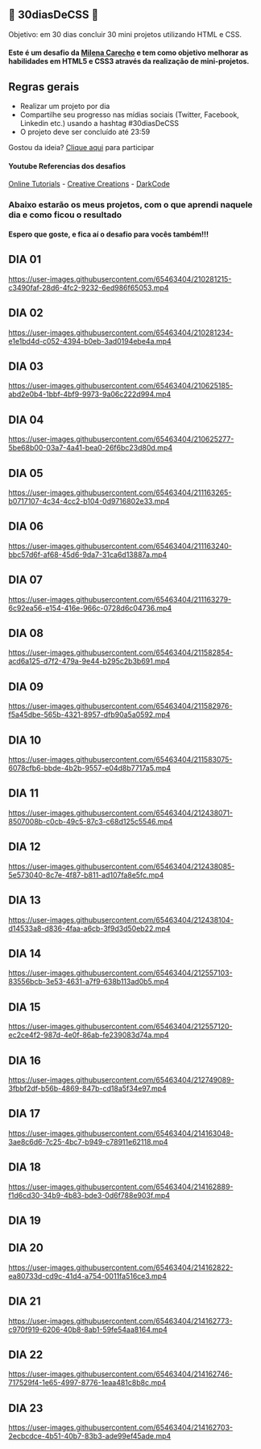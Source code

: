## 🚀 30diasDeCSS 🚀
Objetivo: em 30 dias concluir 30 mini projetos utilizando HTML e CSS.
#### Este é um desafio da <a href="https://github.com/MilenaCarecho">Milena Carecho</a> e tem como objetivo melhorar as habilidades em HTML5 e CSS3 através da realização de mini-projetos.

## Regras gerais

* Realizar um projeto por dia
* Compartilhe seu progresso nas mídias sociais (Twitter, Facebook, Linkedin etc.) usando a hashtag #30diasDeCSS
* O projeto deve ser concluído até 23:59

Gostou da ideia? 
[Clique aqui](https://github.com/MilenaCarecho/30diasDeCSS/issues/1) para participar 

#### Youtube Referencias dos desafios
[Online Tutorials](https://www.youtube.com/channel/UCbwXnUipZsLfUckBPsC7Jog) - 
[Creative Creations](https://www.youtube.com/channel/UCOKmVksbzoKJKmtu7rlEM1A) - 
[DarkCode](https://www.youtube.com/channel/UCD3KVjbb7aq2OiOffuungzw)

### Abaixo estarão os meus projetos, com o que aprendi naquele dia e como ficou o resultado
#### Espero que goste, e fica aí o desafio para vocês também!!!

## DIA 01
https://user-images.githubusercontent.com/65463404/210281215-c3490faf-28d6-4fc2-9232-6ed986f65053.mp4

## DIA 02
https://user-images.githubusercontent.com/65463404/210281234-e1e1bd4d-c052-4394-b0eb-3ad0194ebe4a.mp4

## DIA 03
https://user-images.githubusercontent.com/65463404/210625185-abd2e0b4-1bbf-4bf9-9973-9a06c222d994.mp4

## DIA 04
https://user-images.githubusercontent.com/65463404/210625277-5be68b00-03a7-4a41-bea0-26f6bc23d80d.mp4

## DIA 05
https://user-images.githubusercontent.com/65463404/211163265-b0717107-4c34-4cc2-b104-0d9716802e33.mp4

## DIA 06
https://user-images.githubusercontent.com/65463404/211163240-bbc57d6f-af68-45d6-9da7-31ca6d13887a.mp4

## DIA 07
https://user-images.githubusercontent.com/65463404/211163279-6c92ea56-e154-416e-966c-0728d6c04736.mp4

## DIA 08
https://user-images.githubusercontent.com/65463404/211582854-acd6a125-d7f2-479a-9e44-b295c2b3b691.mp4

## DIA 09
https://user-images.githubusercontent.com/65463404/211582976-f5a45dbe-565b-4321-8957-dfb90a5a0592.mp4

## DIA 10
https://user-images.githubusercontent.com/65463404/211583075-6078cfb6-bbde-4b2b-9557-e04d8b7717a5.mp4

## DIA 11
https://user-images.githubusercontent.com/65463404/212438071-8507008b-c0cb-49c5-87c3-c68d125c5546.mp4

## DIA 12
https://user-images.githubusercontent.com/65463404/212438085-5e573040-8c7e-4f87-b811-ad107fa8e5fc.mp4

## DIA 13
https://user-images.githubusercontent.com/65463404/212438104-d14533a8-d836-4faa-a6cb-3f9d3d50eb22.mp4

## DIA 14
https://user-images.githubusercontent.com/65463404/212557103-83556bcb-3e53-4631-a7f9-638b113ad0b5.mp4

## DIA 15
https://user-images.githubusercontent.com/65463404/212557120-ec2ce4f2-987d-4e0f-86ab-fe239083d74a.mp4

## DIA 16
https://user-images.githubusercontent.com/65463404/212749089-3fbbf2df-b56b-4869-847b-cd18a5f34e97.mp4

## DIA 17
https://user-images.githubusercontent.com/65463404/214163048-3ae8c6d6-7c25-4bc7-b949-c78911e62118.mp4

## DIA 18
https://user-images.githubusercontent.com/65463404/214162889-f1d6cd30-34b9-4b83-bde3-0d6f788e903f.mp4

## DIA 19

## DIA 20
https://user-images.githubusercontent.com/65463404/214162822-ea80733d-cd9c-41d4-a754-0011fa516ce3.mp4

## DIA 21
https://user-images.githubusercontent.com/65463404/214162773-c970f919-6206-40b8-8ab1-59fe54aa8164.mp4

## DIA 22
https://user-images.githubusercontent.com/65463404/214162746-717529f4-1e65-4997-8776-1eaa481c8b8c.mp4

## DIA 23
https://user-images.githubusercontent.com/65463404/214162703-2ecbcdce-4b51-40b7-83b3-ade99ef45ade.mp4








